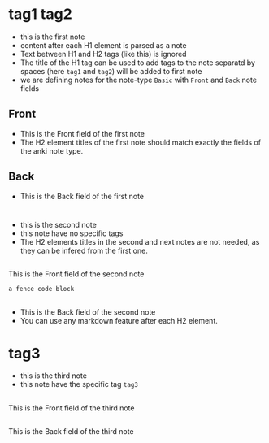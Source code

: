 # tag1 tag2

- this is the first note
- content after each H1 element is parsed as a note 
- Text between H1 and H2 tags (like this) is ignored 
- The title of the H1 tag can be used to add tags to the note separatd by spaces (here `tag1` and `tag2`) will be added to first  note
- we are defining notes for the note-type `Basic` with `Front` and `Back` note fields

## Front

- This is the Front field of the first note
- The H2 element titles of the first note should match exactly the fields of the anki note type.  

## Back

- This is the Back field of the first note

# 

- this is the second note
- this note have no specific tags
- The H2 elements titles in the second and next notes are not needed, as they can be infered from the first one.

## 

This is the Front field of the second note

```
a fence code block
```

## 

- This is the Back field of the second note
- You can use any markdown feature after each H2 element. 

# tag3  

- this is the third note
- this note have the specific tag `tag3`

## 

This is the Front field of the third note

## 

This is the Back field of the third note

